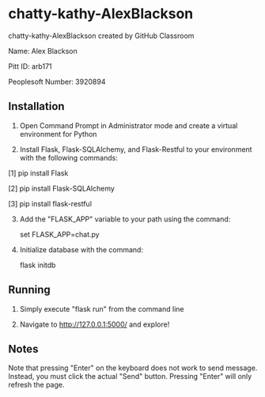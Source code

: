 # chatty-kathy-AlexBlackson
chatty-kathy-AlexBlackson created by GitHub Classroom

Name: Alex Blackson

Pitt ID: arb171

Peoplesoft Number: 3920894

## Installation 

1. Open Command Prompt in Administrator mode and create a virtual environment for Python

2. Install Flask, Flask-SQLAlchemy, and Flask-Restful to your environment with the following commands:

  [1] pip install Flask
  
  [2] pip install Flask-SQLAlchemy
  
  [3] pip install flask-restful

3. Add the "FLASK_APP" variable to your path using the command:

	set FLASK_APP=chat.py

4. Initialize database with the command:
	
	flask initdb

## Running

1. Simply execute "flask run" from the command line 

2. Navigate to http://127.0.0.1:5000/ and explore!

## Notes

Note that pressing "Enter" on the keyboard does not work to send message. Instead, you must click 
the actual "Send" button. Pressing "Enter" will only refresh the page. 